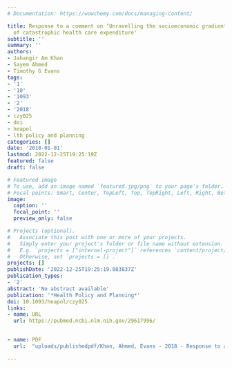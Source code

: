```yaml
---
# Documentation: https://wowchemy.com/docs/managing-content/

title: Response to a comment on ‘Unravelling the socioeconomic gradient in the incidence
  of catastrophic health care expenditure'
subtitle: ''
summary: ''
authors:
- Jahangir Am Khan
- Sayem Ahmed
- Timothy G Evans
tags:
- '1'
- '10'
- '1093'
- '2'
- '2018'
- czy025
- doi
- heapol
- lth policy and planning
categories: []
date: '2018-01-01'
lastmod: 2022-12-25T19:25:19Z
featured: false
draft: false

# Featured image
# To use, add an image named `featured.jpg/png` to your page's folder.
# Focal points: Smart, Center, TopLeft, Top, TopRight, Left, Right, BottomLeft, Bottom, BottomRight.
image:
  caption: ''
  focal_point: ''
  preview_only: false

# Projects (optional).
#   Associate this post with one or more of your projects.
#   Simply enter your project's folder or file name without extension.
#   E.g. `projects = ["internal-project"]` references `content/project/deep-learning/index.md`.
#   Otherwise, set `projects = []`.
projects: []
publishDate: '2022-12-25T19:25:19.083837Z'
publication_types:
- '2'
abstract: 'No abstract available'
publication: '*Health Policy and Planning*'
doi: 10.1093/heapol/czy025
links:
- name: URL
  url: https://pubmed.ncbi.nlm.nih.gov/29617996/
  

- name: PDF
  url:  "uploads/publishedpdf/Khan, Ahmed, Evans - 2018 - Response to a comment on ‘Unravelling the socioeconomic gradient in the incidence of catastrophic health car-annotated.pdf"  
  
---
```

